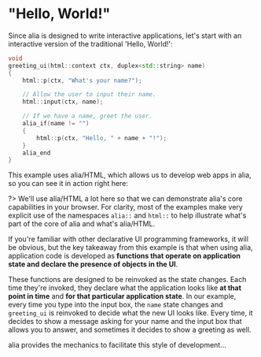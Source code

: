 "Hello, World!"
===============

<script>
    init_alia_demos(['greeting-ui']);
</script>

Since alia is designed to write interactive applications, let's start with an
interactive version of the traditional 'Hello, World!':

```cpp
void
greeting_ui(html::context ctx, duplex<std::string> name)
{
    html::p(ctx, "What's your name?");

    // Allow the user to input their name.
    html::input(ctx, name);

    // If we have a name, greet the user.
    alia_if(name != "")
    {
        html::p(ctx, "Hello, " + name + "!");
    }
    alia_end
}
```

This example uses alia/HTML, which allows us to develop web apps in alia, so
you can see it in action right here:

<div class="demo-panel">
<div id="greeting-ui"></div>
</div>

?> We'll use alia/HTML a lot here so that we can demonstrate alia's core
   capabilities in your browser. For clarity, most of the examples make very
   explicit use of the namespaces `alia::` and `html::` to help illustrate
   what's part of the core of alia and what's alia/HTML.

If you're familiar with other declarative UI programming frameworks, it will be
obvious, but the key takeaway from this example is that when using alia,
application code is developed as **functions that operate on application state
and declare the presence of objects in the UI**.

These functions are designed to be reinvoked as the state changes. Each time
they're invoked, they declare what the application looks like **at that point
in time** and **for that particular application state**. In our example, every
time you type into the input box, the `name` state changes and `greeting_ui` is
reinvoked to decide what the new UI looks like. Every time, it decides to show
a message asking for your name and the input box that allows you to answer, and
sometimes it decides to show a greeting as well.

alia provides the mechanics to facilitate this style of development...
